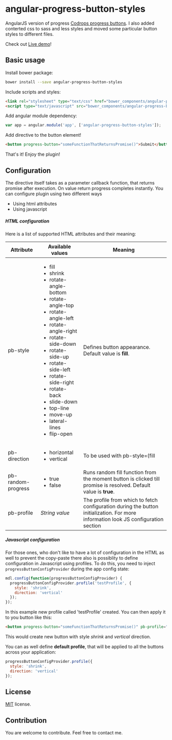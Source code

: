 # angular-progress-button-styles
AngularJS version of progress <a href="https://github.com/codrops/ProgressButtonStyles" target="_blank">Codrops progress buttons</a>.
I also added conterted css to sass and less styles and moved some particular button styles to different files.

Check out <a href="http://lugovsky.github.io/angular-progress-button-styles/example.html" target="_blank">Live demo</a>!

Basic usage
---------------
Install bower package:
```bash
bower install --save angular-progress-button-styles
```
Include scripts and styles:
```html
<link rel="stylesheet" type="text/css" href="bower_components/angular-progress-button-styles/dist/angular-progress-button-styles.min.css">
<script type="text/javascript" src="bower_components/angular-progress-button-styles/dist/angular-progress-button-styles.min.js"></script>
```
Add angular module dependency:
```javascript
var app = angular.module('app', ['angular-progress-button-styles']);
```
Add directive to the button element!
```html
<button progress-button="someFunctionThatReturnsPromise()">Submit</button>
```

That's it! Enjoy the plugin!

Configuration
-------------
The directive itself takes as a parameter callback function, that returns promise after execution. On value return progress completes instantly.
You can configure plugin using two different ways
* Using html attributes
* Using javascript

##### HTML configuration
Here is a list of supported HTML attributes and their meaning:

| Attribute | Available values | Meaning |
|---|---|---------|
| pb-style | <ul><li>fill</li><li>shrink</li><li>rotate-angle-bottom</li><li>rotate-angle-top</li><li>rotate-angle-left</li><li>rotate-angle-right</li><li>rotate-side-down</li><li>rotate-side-up</li><li>rotate-side-left</li><li>rotate-side-right</li><li>rotate-back</li><li>slide-down</li><li>top-line</li><li>move-up</li><li>lateral-lines</li><li>flip-open</li></ul> | Defines button appearance. Default value is <b>fill</b>. |
 | pb-direction | <ul><li>horizontal</li><li>vertical</li></ul> | To be used with pb-style=(fill|shrink). Defines the direction of the progress bar. Default value is <b>horizontal</b>. |
 | pb-random-progress | <ul><li>true</li><li>false</li></ul> | Runs random fill function from the moment button is clicked till promise is resolved. Default value is <b>true</b>. |
 | pb-profile | _String value_ | The profile from which to fetch configuration during the button initialization. For more information look JS configuration section |
 
##### Javascript configuration
For those ones, who don't like to have a lot of configuration in the HTML as well to prevent the copy-paste there also is possiblity to define configuration in Javascript using profiles.
To do this, you need to inject `progressButtonConfigProvider` during the app config state:
```javascript
mdl.config(function(progressButtonConfigProvider) {
  progressButtonConfigProvider.profile('testProfile', {
    style: 'shrink',
    direction: 'vertical'
  });
});
```
In this example new profile called 'testProfile' created. You can then apply it to you button like this:
```html
<button progress-button="someFunctionThatReturnsPromise()" pb-profile="testProfile">Submit</button>
```
This would create new button with style _shrink_ and _vertical_ direction.

You can as well define <b>default profile</b>, that will be applied to all the buttons across your application:
```javascript
progressButtonConfigProvider.profile({
  style: 'shrink',
  direction: 'vertical'
});
```

License
-------------
<a href="http://opensource.org/licenses/MIT" target="_blank">MIT</a> license.

Contribution
-------------
You are welcome to contribute. Feel free to contact me.

